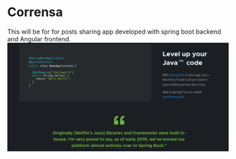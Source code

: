 # Corrensa
This will be for for posts sharing app developed with spring boot backend and Angular frontend.
![alt text](https://github.com/charity1475/Corrensa/blob/master/win.png?raw=true)
